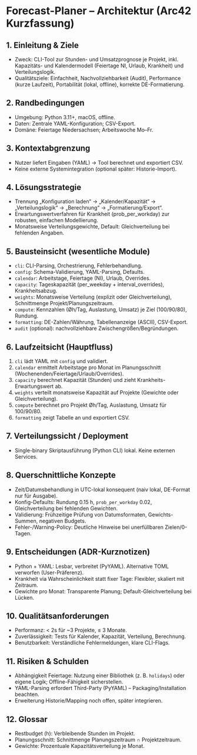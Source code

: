 # Forecast-Planer – Architektur (Arc42 Kurzfassung)

## 1. Einleitung & Ziele
- Zweck: CLI-Tool zur Stunden- und Umsatzprognose je Projekt, inkl. Kapazitäts- und Kalendermodell (Feiertage NI, Urlaub, Krankheit) und Verteilungslogik.
- Qualitätsziele: Einfachheit, Nachvollziehbarkeit (Audit), Performance (kurze Laufzeit), Portabilität (lokal, offline), korrekte DE-Formatierung.

## 2. Randbedingungen
- Umgebung: Python 3.11+, macOS, offline.
- Daten: Zentrale YAML-Konfiguration; CSV-Export.
- Domäne: Feiertage Niedersachsen; Arbeitswoche Mo–Fr.

## 3. Kontextabgrenzung
- Nutzer liefert Eingaben (YAML) → Tool berechnet und exportiert CSV.
- Keine externe Systemintegration (optional später: Historie-Import).

## 4. Lösungsstrategie
- Trennung „Konfiguration laden“ → „Kalender/Kapazität“ → „Verteilungslogik“ → „Berechnung“ → „Formatierung/Export“.
- Erwartungswertverfahren für Krankheit (prob_per_workday) zur robusten, einfachen Modellierung.
- Monatsweise Verteilungsgewichte, Default: Gleichverteilung bei fehlenden Angaben.

## 5. Bausteinsicht (wesentliche Module)
- `cli`: CLI-Parsing, Orchestrierung, Fehlerbehandlung.
- `config`: Schema-Validierung, YAML-Parsing, Defaults.
- `calendar`: Arbeitstage, Feiertage (NI), Urlaub, Overrides.
- `capacity`: Tageskapazität (per_weekday + interval_overrides), Krankheitsabzug.
- `weights`: Monatsweise Verteilung (explizit oder Gleichverteilung), Schnittmenge Projekt/Planungszeitraum.
- `compute`: Kennzahlen (Øh/Tag, Auslastung, Umsatz) je Ziel (100/90/80), Rundung.
- `formatting`: DE-Zahlen/Währung, Tabellenanzeige (ASCII), CSV-Export.
- `audit` (optional): nachvollziehbare Zwischengrößen/Begründungen.

## 6. Laufzeitsicht (Hauptfluss)
1) `cli` lädt YAML mit `config` und validiert.
2) `calendar` ermittelt Arbeitstage pro Monat im Planungsschnitt (Wochenenden/Feiertage/Urlaub/Overrides).
3) `capacity` berechnet Kapazität (Stunden) und zieht Krankheits-Erwartungswert ab.
4) `weights` verteilt monatsweise Kapazität auf Projekte (Gewichte oder Gleichverteilung).
5) `compute` berechnet pro Projekt Øh/Tag, Auslastung, Umsatz für 100/90/80.
6) `formatting` zeigt Tabelle an und exportiert CSV.

## 7. Verteilungssicht / Deployment
- Single-binary Skriptausführung (Python CLI) lokal. Keine externen Services.

## 8. Querschnittliche Konzepte
- Zeit/Datumsbehandlung in UTC-lokal konsequent (naiv lokal, DE-Format nur für Ausgabe).
- Konfig-Defaults: Rundung 0.15 h, `prob_per_workday` 0.02, Gleichverteilung bei fehlenden Gewichten.
- Validierung: Frühzeitige Prüfung von Datumsformaten, Gewichts-Summen, negativen Budgets.
- Fehler-/Warning-Policy: Deutliche Hinweise bei unerfüllbaren Zielen/0-Tagen.

## 9. Entscheidungen (ADR-Kurznotizen)
- Python + YAML: Lesbar, verbreitet (PyYAML). Alternative TOML verworfen (User-Präferenz).
- Krankheit via Wahrscheinlichkeit statt fixer Tage: Flexibler, skaliert mit Zeitraum.
- Gewichte pro Monat: Transparente Planung; Default-Gleichverteilung bei Lücken.

## 10. Qualitätsanforderungen
- Performanz: < 2s für ~3 Projekte, ≤ 3 Monate.
- Zuverlässigkeit: Tests für Kalender, Kapazität, Verteilung, Berechnung.
- Benutzbarkeit: Verständliche Fehlermeldungen, klare CLI-Flags.

## 11. Risiken & Schulden
- Abhängigkeit Feiertage: Nutzung einer Bibliothek (z. B. `holidays`) oder eigene Logik; Offline-Fähigkeit sicherstellen.
- YAML-Parsing erfordert Third-Party (PyYAML) – Packaging/Installation beachten.
- Erweiterung Historie/Mapping noch offen, später integrieren.

## 12. Glossar
- Restbudget (h): Verbleibende Stunden im Projekt.
- Planungsschnitt: Schnittmenge Planungszeitraum ∩ Projektzeitraum.
- Gewichte: Prozentuale Kapazitätsverteilung je Monat.
